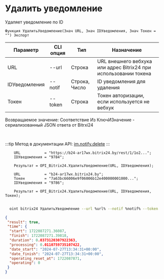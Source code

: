 ﻿---
sidebar_position: 3
---

# Удалить уведомление
 Удаляет уведомление по ID



`Функция УдалитьУведомление(Знач URL, Знач IDУведомления, Знач Токен = "") Экспорт`

  | Параметр | CLI опция | Тип | Назначение |
  |-|-|-|-|
  | URL | --url | Строка | URL внешнего вебхука или адрес Bitrix24 при использовании токена |
  | IDУведомления | --notif | Строка, Число | ID уведомления для удаления |
  | Токен | --token | Строка | Токен авторизации, если используется не вебхук |

  
  Возвращаемое значение:   Соответствие Из КлючИЗначение - сериализованный JSON ответа от Bitrxi24

<br/>

:::tip
Метод в документации API: [im.notify.delete](https://dev.1c-bitrix.ru/learning/course/index.php?COURSE_ID=93&LESSON_ID=12133)
:::
<br/>


```bsl title="Пример кода"
    URL           = "https://b24-ar17wx.bitrix24.by/rest/1/1o2...";
    IDУведомления = "9784";

    Результат = OPI_Bitrix24.УдалитьУведомление(URL, IDУведомления);

    URL           = "b24-ar17wx.bitrix24.by";
    Токен         = "7a63bc66006e9f06006b12e400000001000...";
    IDУведомления = "9786";

    Результат = OPI_Bitrix24.УдалитьУведомление(URL, IDУведомления, Токен);
```



```sh title="Пример команды CLI"
    
  oint bitrix24 УдалитьУведомление --url %url% --notif %notif% --token %token%

```

```json title="Результат"
{
 "result": true,
 "time": {
  "start": 1722087271.36087,
  "finish": 1722087271.39818,
  "duration": 0.0373120307922363,
  "processing": 0.0110759735107422,
  "date_start": "2024-07-27T13:34:31+00:00",
  "date_finish": "2024-07-27T13:34:31+00:00",
  "operating_reset_at": 1722087871,
  "operating": 0
 }
}
```
